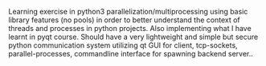 Learning exercise in python3 parallelization/multiprocessing using basic library features (no pools) in order to better understand the context of threads and processes in python projects.
Also implementing what I have learnt in pyqt course.
Should have a very lightweight and simple but secure python communication system utilizing qt GUI for client, tcp-sockets, parallel-processes, commandline interface for spawning backend server..
